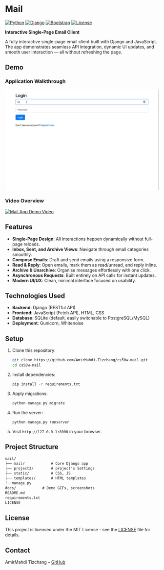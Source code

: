 # Mail

[![Python](https://img.shields.io/badge/Python-3.11-blue)](https://www.python.org/)
[![Django](https://img.shields.io/badge/Django-5.1.7-green)](https://www.djangoproject.com/)
[![Bootstrap](https://img.shields.io/badge/Bootstrap-4.6-purple)](https://getbootstrap.com/)
[![License](https://img.shields.io/badge/License-MIT-yellow)](LICENSE)


**Interactive Single-Page Email Client**

A fully interactive single-page email client built with Django and JavaScript. 
The app demonstrates seamless API integration, dynamic UI updates, and smooth user interaction — 
all without refreshing the page.

## Demo

### Application Walkthrough

![Mail Demo](docs/demo.gif)

### Video Overview

[![Mail App Demo Video](https://img.youtube.com/vi/Z8J4OFJ-9aI/0.jpg)](https://youtu.be/Z8J4OFJ-9aI)

## Features

- **Single-Page Design**: All interactions happen dynamically without full-page reloads.
- **Inbox, Sent, and Archive Views**: Navigate through email categories smoothly.
- **Compose Emails**: Draft and send emails using a responsive form.
- **Read & Reply**: Open emails, mark them as read/unread, and reply inline.
- **Archive & Unarchive**: Organise messages effortlessly with one click.
- **Asynchronous Requests**: Built entirely on API calls for instant updates.
- **Modern UI/UX**: Clean, minimal interface focused on usability.

## Technologies Used

- **Backend**: Django (RESTful API)
- **Frontend**: JavaScript (Fetch API), HTML, CSS
- **Database**: SQLite (default, easily switchable to PostgreSQL/MySQL)
- **Deployment**: Gunicorn, Whitenoise

## Setup

1. Clone this repository:

   ```bash
   git clone https://github.com/AmirMahdi-Tizchang/cs50w-mail.git
   cd cs50w-mail
   ```

2. Install dependencies:

   ```bash
   pip install -r requirements.txt
   ```

3. Apply migrations:

   ```bash
   python manage.py migrate
   ```

4. Run the server:

   ```bash
   python manage.py runserver
   ```

5. Visit `http://127.0.0.1:8000` in your browser.

## Project Structure

```
mail/
├── mail/            # Core Django app
|── project3/        # project's Settings
├── static/          # CSS, JS
├── templates/       # HTML templates
└──manage.py
docs/            # Demo GIFs, screenshots
README.md
requirements.txt
LICENSE
```

## License

This project is licensed under the MIT License - see the [LICENSE](LICENSE) file for details.

## Contact

AmirMahdi Tizchang – [GitHub](https://github.com/AmirMahdi-Tizchang)
